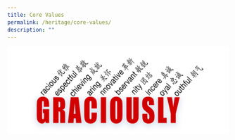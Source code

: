 ```yaml
---
title: Core Values
permalink: /heritage/core-values/
description: ""
---
```

![](/images/GRACIOUSLY-2.jpeg)